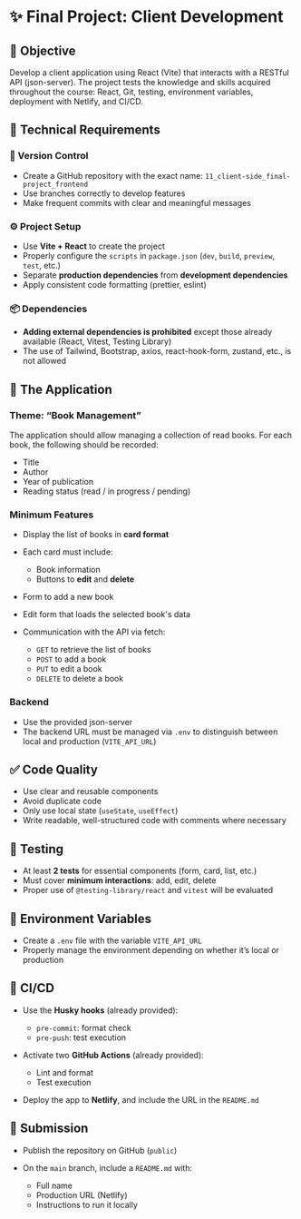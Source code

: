 # ✨ Final Project: Client Development

## 🎯 Objective

Develop a client application using React (Vite) that interacts with a RESTful API (json-server). The project tests the knowledge and skills acquired throughout the course: React, Git, testing, environment variables, deployment with Netlify, and CI/CD.

## 🔧 Technical Requirements

### 🔁 Version Control

- Create a GitHub repository with the exact name: `11_client-side_final-project_frontend`
- Use branches correctly to develop features
- Make frequent commits with clear and meaningful messages

### ⚙️ Project Setup

- Use **Vite + React** to create the project
- Properly configure the `scripts` in `package.json` (`dev`, `build`, `preview`, `test`, etc.)
- Separate **production dependencies** from **development dependencies**
- Apply consistent code formatting (prettier, eslint)

### 📦 Dependencies

- **Adding external dependencies is prohibited** except those already available (React, Vitest, Testing Library)
- The use of Tailwind, Bootstrap, axios, react-hook-form, zustand, etc., is not allowed

## 🧩 The Application

### Theme: **“Book Management”**

The application should allow managing a collection of read books. For each book, the following should be recorded:

- Title
- Author
- Year of publication
- Reading status (read / in progress / pending)

### Minimum Features

- Display the list of books in **card format**
- Each card must include:

  - Book information
  - Buttons to **edit** and **delete**

- Form to add a new book
- Edit form that loads the selected book's data
- Communication with the API via fetch:

  - `GET` to retrieve the list of books
  - `POST` to add a book
  - `PUT` to edit a book
  - `DELETE` to delete a book

### Backend

- Use the provided json-server
- The backend URL must be managed via `.env` to distinguish between local and production (`VITE_API_URL`)

## ✅ Code Quality

- Use clear and reusable components
- Avoid duplicate code
- Only use local state (`useState`, `useEffect`)
- Write readable, well-structured code with comments where necessary

## 🧪 Testing

- At least **2 tests** for essential components (form, card, list, etc.)
- Must cover **minimum interactions**: add, edit, delete
- Proper use of `@testing-library/react` and `vitest` will be evaluated

## 🔐 Environment Variables

- Create a `.env` file with the variable `VITE_API_URL`
- Properly manage the environment depending on whether it’s local or production

## 🚀 CI/CD

- Use the **Husky hooks** (already provided):

  - `pre-commit`: format check
  - `pre-push`: test execution

- Activate two **GitHub Actions** (already provided):

  - Lint and format
  - Test execution

- Deploy the app to **Netlify**, and include the URL in the `README.md`

## 📝 Submission

- Publish the repository on GitHub (`public`)
- On the `main` branch, include a `README.md` with:

  - Full name
  - Production URL (Netlify)
  - Instructions to run it locally
